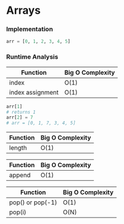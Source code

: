 # Arrays

### Implementation

```python
arr = [0, 1, 2, 3, 4, 5]
```

### Runtime Analysis

| Function         | Big O Complexity |
| ---------------- | ---------------- |
| index            | O(1)             |
| index assignment | O(1)             |

```python
arr[1] 
# returns 1
arr[2] = 7 
# arr = [0, 1, 7, 3, 4, 5]
```

| Function         | Big O Complexity |
| ---------------- | ---------------- |
| length           | O(1)             |

| Function         | Big O Complexity |
| ---------------- | ---------------- |
| append           | O(1)             | 

| Function         | Big O Complexity |
| ---------------- | ---------------- |
| pop() or pop(-1) | O(1)             |
| pop(i)           | O(N)             |
